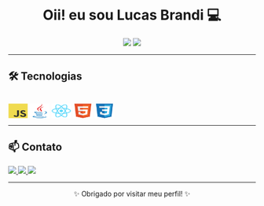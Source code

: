 <h1 align="center">Oii! eu sou Lucas Brandi 💻</h1>

<div align="center">
  <img src="https://github-readme-stats.vercel.app/api?username=Lucas-Brandi&show_icons=true&theme=radical&locale=pt-br" width="45%" />
  <img src="https://github-readme-stats.vercel.app/api/top-langs/?username=Lucas-Brandi&layout=compact&theme=radical&locale=pt-br" width="45%" />
</div>

---

## 🛠️ Tecnologias

<div style="display: inline_block"><br>
  <img align="center" alt="JS" height="30" width="40" src="https://raw.githubusercontent.com/devicons/devicon/master/icons/javascript/javascript-original.svg">
  <img align="center" alt="Java" height="30" width="40" src="https://raw.githubusercontent.com/devicons/devicon/master/icons/java/java-original.svg">
  <img align="center" alt="React" height="30" width="40" src="https://raw.githubusercontent.com/devicons/devicon/master/icons/react/react-original.svg">
  <img align="center" alt="HTML" height="30" width="40" src="https://raw.githubusercontent.com/devicons/devicon/master/icons/html5/html5-original.svg">
  <img align="center" alt="CSS" height="30" width="40" src="https://raw.githubusercontent.com/devicons/devicon/master/icons/css3/css3-original.svg">
 <!-- <img align="center" alt="Python" height="30" width="40" src="https://raw.githubusercontent.com/devicons/devicon/master/icons/python/python-original.svg"> -->
</div>

---

## 📫 Contato

<div>
  <a href="https://www.instagram.com/lucasgb_dantas?igsh=MWVkcW9odTJpN3Bmbg==" target="_blank">
    <img src="https://img.shields.io/badge/Instagram-E4405F?style=for-the-badge&logo=instagram&logoColor=white"/>
  </a>
  <a href="mailto:lgbrandidantas17@gmail.com">
    <img src="https://img.shields.io/badge/Gmail-D14836?style=for-the-badge&logo=gmail&logoColor=white"/>
  </a>
  <a href="https://www.linkedin.com/in/lucas-gabriel-brandi-dantas-1b358224b/" target="_blank">
    <img src="https://img.shields.io/badge/LinkedIn-0077B5?style=for-the-badge&logo=linkedin&logoColor=white"/>
  </a>
</div>

---

<p align="center">✨ Obrigado por visitar meu perfil! ✨</p>


